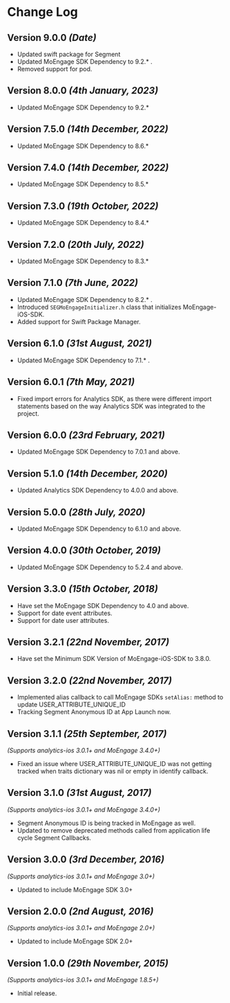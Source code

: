 Change Log
==========

Version 9.0.0 *(Date)*
-------------------------------------------
* Updated swift package for Segment
* Updated MoEngage SDK Dependency to 9.2.* .
* Removed support for pod.

Version 8.0.0 *(4th January, 2023)*
-------------------------------------------
* Updated MoEngage SDK Dependency to 9.2.*

Version 7.5.0 *(14th December, 2022)*
-------------------------------------------
* Updated MoEngage SDK Dependency to 8.6.*

Version 7.4.0 *(14th December, 2022)*
-------------------------------------------
* Updated MoEngage SDK Dependency to 8.5.*

Version 7.3.0 *(19th October, 2022)*
-------------------------------------------
* Updated MoEngage SDK Dependency to 8.4.*

Version 7.2.0 *(20th July, 2022)*
-------------------------------------------
* Updated MoEngage SDK Dependency to 8.3.*

Version 7.1.0 *(7th June, 2022)*
-------------------------------------------
* Updated MoEngage SDK Dependency to 8.2.* .
* Introduced `SEGMoEngageInitializer.h` class that initializes MoEngage-iOS-SDK.
* Added support for Swift Package Manager.

Version 6.1.0 *(31st August, 2021)*
-------------------------------------------
* Updated MoEngage SDK Dependency to 7.1.* .

Version 6.0.1 *(7th May, 2021)*
-------------------------------------------
* Fixed import errors for Analytics SDK, as there were different import statements based on the way Analytics SDK was integrated to the project.

Version 6.0.0 *(23rd February, 2021)*
-------------------------------------------
* Updated MoEngage SDK Dependency to 7.0.1 and above.

Version 5.1.0 *(14th December, 2020)*
-------------------------------------------
* Updated Analytics SDK Dependency to 4.0.0 and above.

Version 5.0.0 *(28th July, 2020)*
-------------------------------------------
* Updated MoEngage SDK Dependency to 6.1.0 and above.


Version 4.0.0 *(30th October, 2019)*
-------------------------------------------
* Updated MoEngage SDK Dependency to 5.2.4 and above.

Version 3.3.0 *(15th October, 2018)*
-------------------------------------------
* Have set the MoEngage SDK Dependency to 4.0 and above.
* Support for date event attributes.
* Support for date user attributes.

Version 3.2.1 *(22nd November, 2017)*
-------------------------------------------
* Have set the Minimum SDK Version of MoEngage-iOS-SDK to 3.8.0.

Version 3.2.0 *(22nd November, 2017)*
-------------------------------------------
* Implemented alias callback to call MoEngage SDKs `setAlias:` method to update USER_ATTRIBUTE_UNIQUE_ID
* Tracking Segment Anonymous ID at App Launch now.

Version 3.1.1 *(25th September, 2017)*
-------------------------------------------
*(Supports analytics-ios 3.0.1+ and MoEngage 3.4.0+)*
* Fixed an issue where USER_ATTRIBUTE_UNIQUE_ID was not getting tracked when traits dictionary was nil or empty in identify callback.

Version 3.1.0 *(31st August, 2017)*
-------------------------------------------
*(Supports analytics-ios 3.0.1+ and MoEngage 3.4.0+)*
* Segment Anonymous ID is being tracked in MoEngage as well.
* Updated to remove deprecated methods called from application life cycle Segment Callbacks.

Version 3.0.0 *(3rd December, 2016)*
-------------------------------------------
*(Supports analytics-ios 3.0.1+ and MoEngage 3.0+)*
* Updated to include MoEngage SDK 3.0+

Version 2.0.0 *(2nd August, 2016)*
-------------------------------------------
*(Supports analytics-ios 3.0.1+ and MoEngage 2.0+)*
* Updated to include MoEngage SDK 2.0+

Version 1.0.0 *(29th November, 2015)*
-------------------------------------------
*(Supports analytics-ios 3.0.1+ and MoEngage 1.8.5+)*

* Initial release.
